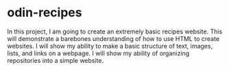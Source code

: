 # odin-recipes
In this project, I am going to create an extremely basic recipes website.
This will demonstrate a barebones understanding of how to use HTML to create websites.
I will show my ability to make a basic structure of text, images, lists, and links on a webpage.
I will show my ability of organizing repositories into a simple website.